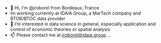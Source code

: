 - 👋 Hi, I’m @jroborel from Bordeaux, France
-    Im working currently at IDAIA Group, a MarTech company and BTOB/BTOC data provider
- 👀 I’m interested in data science in general, especially application and control of economic theories or spatial analysis
- 📫 Please contact me at jroborel@idaia.group ...


